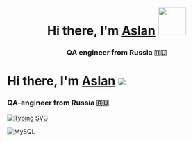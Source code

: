   <h1 align="center">Hi there, I'm <a href="https://daniilshat.ru/" target="_blank">Aslan</a> 
<img src="https://github.com/blackcater/blackcater/raw/main/images/Hi.gif" height="64"/></h1>
<h3 align="center">QA engineer from Russia 🇷🇺</h3>

# Hi there, I'm [Aslan](https://daniilshat.ru/) ![](https://github.com/blackcater/blackcater/raw/main/images/Hi.gif) 
### QA-engineer from Russia  🇷🇺

[![Typing SVG](https://readme-typing-svg.herokuapp.com?color=%2336BCF7&lines=QA-engineer+from+Russia)](https://git.io/typing-svg)

![MySQL](https://img.shields.io/badge/mysql-4479A1.svg?style=for-the-badge&logo=mysql&logoColor=white)

<!---
Asmus01/Asmus01 is a ✨ special ✨ repository because its `README.md` (this file) appears on your GitHub profile.
You can click the Preview link to take a look at your changes.
--->

